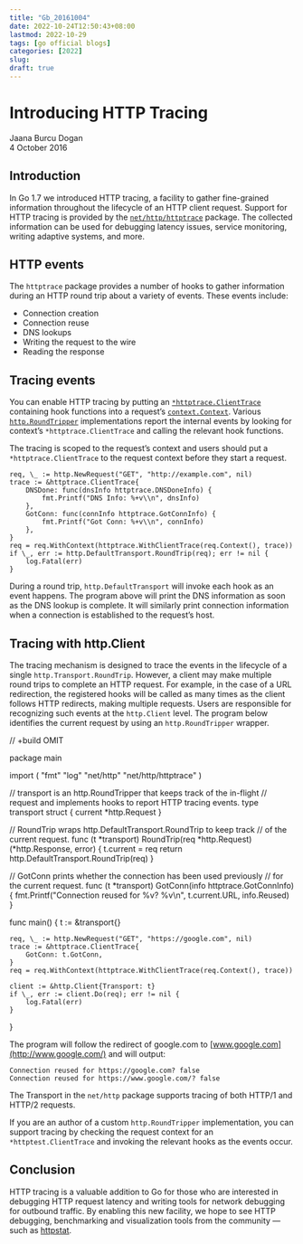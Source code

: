 ```yaml
---
title: "Gb_20161004"
date: 2022-10-24T12:50:43+08:00
lastmod: 2022-10-29
tags: [go official blogs]
categories: [2022]
slug:
draft: true
---
```


# Introducing HTTP Tracing

Jaana Burcu Dogan  
4 October 2016

## Introduction

In Go 1.7 we introduced HTTP tracing, a facility to gather fine-grained information throughout the lifecycle of an HTTP client request. Support for HTTP tracing is provided by the [`net/http/httptrace`](https://go.dev/pkg/net/http/httptrace/) package. The collected information can be used for debugging latency issues, service monitoring, writing adaptive systems, and more.

## HTTP events

The `httptrace` package provides a number of hooks to gather information during an HTTP round trip about a variety of events. These events include:

- Connection creation
- Connection reuse
- DNS lookups
- Writing the request to the wire
- Reading the response

## Tracing events

You can enable HTTP tracing by putting an [`*httptrace.ClientTrace`](https://go.dev/pkg/net/http/httptrace/#ClientTrace) containing hook functions into a request’s [`context.Context`](https://go.dev/pkg/context/#Context). Various [`http.RoundTripper`](https://go.dev/pkg/net/http/#RoundTripper) implementations report the internal events by looking for context’s `*httptrace.ClientTrace` and calling the relevant hook functions.

The tracing is scoped to the request’s context and users should put a `*httptrace.ClientTrace` to the request context before they start a request.

    req, \_ := http.NewRequest("GET", "http://example.com", nil)
    trace := &httptrace.ClientTrace{
        DNSDone: func(dnsInfo httptrace.DNSDoneInfo) {
            fmt.Printf("DNS Info: %+v\\n", dnsInfo)
        },
        GotConn: func(connInfo httptrace.GotConnInfo) {
            fmt.Printf("Got Conn: %+v\\n", connInfo)
        },
    }
    req = req.WithContext(httptrace.WithClientTrace(req.Context(), trace))
    if \_, err := http.DefaultTransport.RoundTrip(req); err != nil {
        log.Fatal(err)
    }

During a round trip, `http.DefaultTransport` will invoke each hook as an event happens. The program above will print the DNS information as soon as the DNS lookup is complete. It will similarly print connection information when a connection is established to the request’s host.

## Tracing with http.Client

The tracing mechanism is designed to trace the events in the lifecycle of a single `http.Transport.RoundTrip`. However, a client may make multiple round trips to complete an HTTP request. For example, in the case of a URL redirection, the registered hooks will be called as many times as the client follows HTTP redirects, making multiple requests. Users are responsible for recognizing such events at the `http.Client` level. The program below identifies the current request by using an `http.RoundTripper` wrapper.

// +build OMIT

package main

import (
    "fmt"
    "log"
    "net/http"
    "net/http/httptrace"
)

// transport is an http.RoundTripper that keeps track of the in-flight
// request and implements hooks to report HTTP tracing events.
type transport struct {
    current \*http.Request
}

// RoundTrip wraps http.DefaultTransport.RoundTrip to keep track
// of the current request.
func (t \*transport) RoundTrip(req \*http.Request) (\*http.Response, error) {
    t.current = req
    return http.DefaultTransport.RoundTrip(req)
}

// GotConn prints whether the connection has been used previously
// for the current request.
func (t \*transport) GotConn(info httptrace.GotConnInfo) {
    fmt.Printf("Connection reused for %v? %v\\n", t.current.URL, info.Reused)
}

func main() {
    t := &transport{}

    req, \_ := http.NewRequest("GET", "https://google.com", nil)
    trace := &httptrace.ClientTrace{
        GotConn: t.GotConn,
    }
    req = req.WithContext(httptrace.WithClientTrace(req.Context(), trace))

    client := &http.Client{Transport: t}
    if \_, err := client.Do(req); err != nil {
        log.Fatal(err)
    }
}

The program will follow the redirect of google.com to [www.google.com](http://www.google.com/) and will output:

```
Connection reused for https://google.com? false
Connection reused for https://www.google.com/? false
```

The Transport in the `net/http` package supports tracing of both HTTP/1 and HTTP/2 requests.

If you are an author of a custom `http.RoundTripper` implementation, you can support tracing by checking the request context for an `*httptest.ClientTrace` and invoking the relevant hooks as the events occur.

## Conclusion

HTTP tracing is a valuable addition to Go for those who are interested in debugging HTTP request latency and writing tools for network debugging for outbound traffic. By enabling this new facility, we hope to see HTTP debugging, benchmarking and visualization tools from the community — such as [httpstat](https://github.com/davecheney/httpstat).